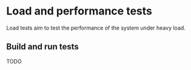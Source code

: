 # Load and performance tests

Load tests aim to test the performance of the system under heavy load.

## Build and run tests

TODO

